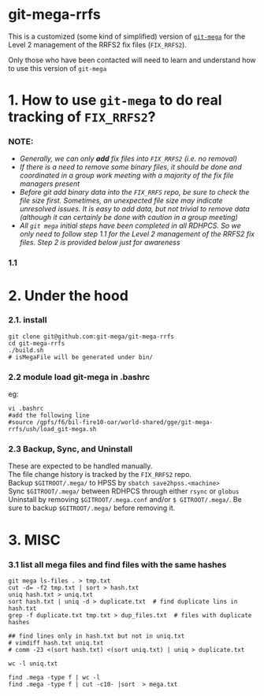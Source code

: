 # git-mega-rrfs
This is a customized (some kind of simplified) version of [`git-mega`](https://github.com/git-mega/git-mega) for the Level 2 management of the RRFS2 fix files (`FIX_RRFS2`).

Only those who have been contacted will need to learn and understand how to use this version of `git-mega`

# 1. How to use `git-mega` to do real tracking of `FIX_RRFS2`?
### NOTE:
- *Generally, we can only **add** fix files into `FIX_RRFS2` (i.e. no removal)*  
- *If there is a need to remove some binary files, it should be done and coordinated in a group work meeting with a majority of the fix file managers present*
- *Before git add binary data into the `FIX_RRFS` repo, be sure to check the file size first. Sometimes, an unexpected file size may indicate unresolved issues. It is easy to add data, but not trivial to remove data (although it can certainly be done with caution in a group meeting)*
- *All `git mega` initial steps have been completed in all RDHPCS. So we only need to follow step 1.1 for the Level 2 management of the RRFS2 fix files. Step 2 is provided below just for awareness*
### 1.1 

# 2. Under the hood
### 2.1. install 
```
git clone git@github.com:git-mega/git-mega-rrfs
cd git-mega-rrfs
./build.sh
# isMegaFile will be generated under bin/
```

### 2.2 module load git-mega in .bashrc
eg:
```
vi .bashrc
#add the following line
#source /gpfs/f6/bil-fire10-oar/world-shared/gge/git-mega-rrfs/ush/load_git-mega.sh
```

### 2.3 Backup, Sync, and Uninstall
These are expected to be handled manually.  
The file change history is tracked by the `FIX_RRFS2` repo.  
Backup `$GITROOT/.mega/` to HPSS by `sbatch save2hpss.<machine>`  
Sync `$GITROOT/.mega/` between RDHPCS through either `rsync` or `globus`  
Uninstall by removing `$GITROOT/.mega.conf` and/or `$ GITROOT/.mega/`. Be sure to backup `$GITROOT/.mega/` before removing it.

# 3. MISC
### 3.1 list all mega files and find files with the same hashes
```
git mega ls-files . > tmp.txt
cut -d= -f2 tmp.txt | sort > hash.txt
uniq hash.txt > uniq.txt
sort hash.txt | uniq -d > duplicate.txt  # find duplicate lins in hash.txt
grep -f duplicate.txt tmp.txt > dup_files.txt  # files with duplicate hashes

## find lines only in hash.txt but not in uniq.txt
# vimdiff hash.txt uniq.txt
# comm -23 <(sort hash.txt) <(sort uniq.txt) | uniq > duplicate.txt

wc -l uniq.txt

find .mega -type f | wc -l
find .mega -type f | cut -c10- |sort  > mega.txt
```
